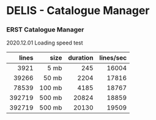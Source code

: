 # DELIS - Catalogue Manager

### ERST Catalogue Manager

2020.12.01 Loading speed test

| lines  |size   |duration |lines/sec|
| ------:|------:| -------:|-----:|   
| 3921   |5 mb   |245      |16004|
| 39266  |50 mb  |2204     |17816|
| 78539  |100 mb |4185     |18767|
| 392719 |500 mb |20824    |18859|
| 392719 |500 mb |20130    |19509|
